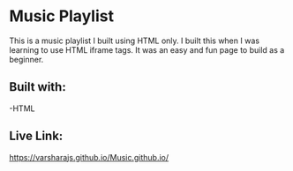 # Music Playlist 

This is a music playlist I built using HTML only. I built this when I was learning to use HTML iframe tags. It was an easy and fun page to build as a beginner.

## Built with:
-HTML


## Live Link:
https://varsharajs.github.io/Music.github.io/
